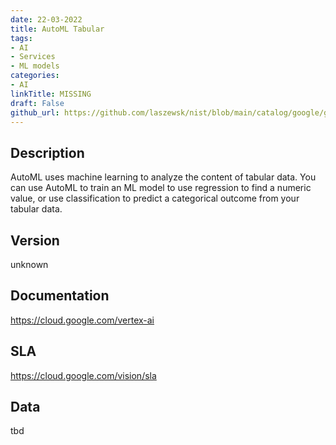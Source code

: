 ```yaml
---
date: 22-03-2022
title: AutoML Tabular
tags: 
- AI
- Services
- ML models
categories: 
- AI
linkTitle: MISSING
draft: False         
github_url: https://github.com/laszewsk/nist/blob/main/catalog/google/google_auto_ml_tabular.yaml
---
```


## Description

AutoML uses machine learning to analyze the content of tabular data.
You can use AutoML to train an ML model to use regression to find a
numeric value, or use classification to predict a categorical
outcome from your tabular data.


## Version

unknown

## Documentation

https://cloud.google.com/vertex-ai

## SLA

https://cloud.google.com/vision/sla

## Data

tbd

